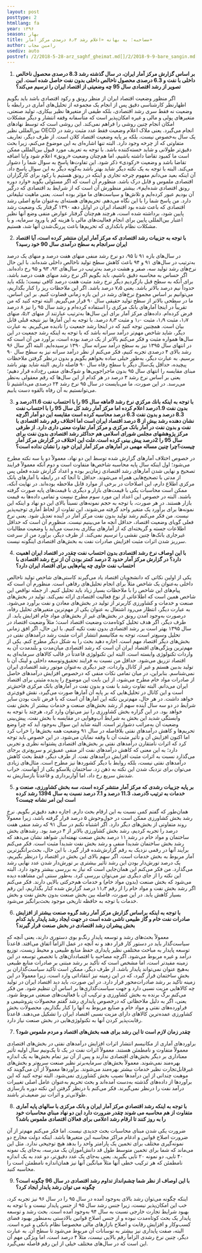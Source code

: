 ```yaml
---
layout: post
posttype: 2
htmllang: fa
year: ۱۳۹۶
season: بهار
title: مصاحبه؛ به بهانه «اعلام رشد ۸٫۳ درصدی مرکز آمار» 
author: رامین مجاب
usediv: auto
postref: /2/2018-5-28-arz_saghf_gheimat.md[]/2/2018-9-9-bare_sangin.md[]/1/2014-4-13-معبدی برای اقتصاددان‌ها.md[]/1/2014-10-15-راه سوم.md[]/2/2018-6-1-sekeye_ramzarz.md[]/2/2018-5-23-shafafiat_mokamel.md[]/2/2018-4-18-adoo_shavad_sabab.md[]/2/2019-12-26-fesade_gheimatgozari.md[]/2/2016-9-6-ronaghe_maskan.md[]/2/2018-7-31-raees_jadid.md
---
```


1. **بر اساس گزارش مرکز آمار ایران، در سال گذشته رشد 8.3 درصدی محصول ناخالص داخلی با نفت و 6.3 درصدی محصول ناخالص داخلی بدون نفت حاصل شده است. این تصویر از رشد اقتصادی سال 95 چه وضعیتی از اقتصاد ایران را ترسیم می‌کند؟**

اگر منظور وضعیت اقتصاد ایران از منظر رونق و رکود اقتصادی باشد باید بگویم اظهارنظر کارشناسی دقیق پس از انجام یک مجموعه از تحلیل‌های آماری در رابطه با وضعیت نه فقط سری رشد اقتصادی، بلکه طیفی از متغیرها نظیر بیکاری، تولید صنعتی، متغیرهای پولی و مالی و غیره امکان‌پذیر است که متأسفانه وقفه انتشار و دیگر مشکلات امکان انجام چنین روشی را فراهم نمی‌کند. این روشی است که توسط نهادهای بین‌المللی نظیر OECD انجام می‌گیرد. یعنی ملاک اعلام وضعیت فقط عدد مثبت رشد در یک سال به‌خصوص نیست، بلکه بر پایه وضعیت اقتصاد کلان است. از طرف دیگر، تعاریف متفاوتی که از چرخه وجود دارد. البته تنها اشاره‌ای به این موضوع می‌کنم، زیرا بحث دقیق‌تر طولانی و شاید خسته‌کننده باشد. با توجه به تعریف مورد قبول بین‌المللی ممکن است ما کمبود تقاضا داشته باشیم، اما هم‌چنان وضعیت «رونق» اعلام شود و/یا اضافه تقاضا باشد و وضعیت «رکودی» ذکر شود. این تفاوت‌ها پاسخ به سوال شما را دشوار می‌کند. البته با توجه به یک نکته دیگر شاید بهتر باشد به‌گونه دیگر به این سوال پاسخ داد. آن اینکه بعید می‌دانم مفهوم چرخه تجاری و اینکه در رونق هستیم یا رکود برای کارگزاران اقتصادی ملموس و قابل درک باشد. منظورم آن است که اگر مسئولی بگوید «وارد دوره رونق اقتصادی شده‌ایم»، بیشتر منظورش آن است که از شرایط بد اقتصادی که درگیر آن بودیم عبور کرده‌ایم و تلاش‌ها و سیاست‌های ما مؤثر بوده است. یعنی ماهیت تبلیغاتی دارد. من پاسخ شما را با این نگاه می‌دهم. تحریم‌های هسته‌ای به‌عنوان مانع اصلی رشد اقتصادی که باعث شده بود اقتصاد ایران در اوایل دهه ۱۳۹۰ گرفتار یک وضعیت رشد پایین شود، برداشته شده است، هرچند هم‌چنان گرفتار عوارض منفی وضع آنها نظیر اعتبار بین‌المللی پایین برای انجام فعالیت‌های مالی با هزینه کم یا ورود سرمایه، و یا مشکلات نظام بانکداری که تحریم‌ها باعث پررنگ‌شدن آنها شد، هستیم. 

2. **با توجه به جزییات رشد اقتصادی که مرکز آمار ایران منتشر کرده است، آیا اقتصاد ایران سرانجام به سطح درآمدی سال 90 خود رسید؟**

در سال‌های بازه ۹۱ تا ۹۵، دو نرخ رشد منفی منهای هفت درصد و منهای یک درصد به‌ترتیب در سال‌های ۹۱ و ۹۴ باعث کاهش سطح تولید ناخالص داخلی شده‌اند. با این حال نرخ‌های رشد تولید سه، صفر و هشت درصد به‌ترتیب در سال‌های ۹۲، ۹۳ و ۹۵ رخ داده‌اند.  اگر حساس به محاسبه دقیق باشیم، باید بگویم اگر نرخ رشد منهای هفت درصد باشد، برای آنکه به سطح قبل بازگردیم دیگر نرخ رشد مثبت هفت‌ درصد کافی نیست؛ بلکه باید حدوداً نیم درصد بالاتر باشد. یعنی ۷٫۵ درصد باشد. اگر این ملاحظات ریز را کنار بگذاریم، می‌توانیم بر اساس مجموع نرخ‌های رشد در این بازه زمانی قضاوت کنیم. بر این اساس، ما در سطحی بالاتر از سطح تولید حقیقی سال ۹۰ قرار می‌گیریم. البته توجه کنید که من تقریباً در اینجا آمارهای بانک مرکزی را استفاده کرده‌ام و رشد سال ۹۵ را نیز ۸ درصد فرض کرده‌ام. داده‌های مرکز آمار برای این سال‌ها به‌ترتیب عبارتند از منهای ۵٫۲، منهای ۱٫۷، مثبت ۱٫۹، مثبت ۱٫۰ و مثبت ۸٫۳ درصد. با توجه به این آمارها نیز نتیجه قبلی قابل بیان است. همچنین توجه کنید که در اینجا رشد جمعیت را نادیده می‌گیریم. به عبارت دیگر، شاید شاخص مهم‌تر درآمد سرانه باشد که با توجه به اینکه رشد جمعیت در این سال‌ها همواره مثبت و فکر می‌کنم بالاتر از یک درصد بوده است، برآورد من آن است که در انتهای سال ۱۳۹۵ نیز به سطح درآمد سرانه سال ۱۳۹۰ نرسیده‌ایم. البته اگر سال ۹۶ رشد بالای ۴ درصدی تجربه کنیم، فکر می‌کنم از نظر درآمد سرانه نیز به سطح سال ۹۰ برسیم. به عبارت دیگر، به‌طور خیلی ساده بخواهم بگویم و بدون درنظر گرفتن ملاحظات پیچیده، حداقل یک‌سال دیگر با سطح رفاه سال ۹۰ فاصله داریم. البته شاید بهتر باشد مبنای مقایسه را انتهای سال ۹۵ بدون ماجراجویی‌ها و شوک‌های منفی رخ‌داده قرار دهیم؛ یعنی بر اساس نرخ رشد ۳ درصد در هر کدام از این سال‌ها که رقم معقولی به‌نظر می‌رسد. در این صورت، ما می‌بایست در سال ۹۵ نرخ رشد ۲۴ درصدی می‌داشتیم تا می‌توانستیم به آن رفاه بالقوه دست یابیم. 

3.  **با توجه به اینکه بانك مركزي نرخ رشد 9ماهه سال 95 را با احتساب نفت 11.6درصد و بدون نفت 1.9درصد اعلام كرده اما مركز آمار رشد كل سال 95 را با احتساب نفت 8.3 درصد و بدون نفت 6.3 درصد محاسبه کرده است مقایسه این دو آمار اگرچه نشان دهنده رشد بیش از 8 درصد اقتصاد ایران است اما اختلاف رقم رشد اقتصادی با نفت و بدون نفت در آمار بانک مرکزی و مرکز آمار تفاوت معنی داری دارد. از طرفی مرکز پژوهشهای مجلس شورای اسلامی هم حداکثر رشد اقتصادی بدون نفت برای سال 95 را 2درصد پیش بینی کرده است.علت این اختلاف در گزارش مرکز آمار چیست؟چرا چنین مساله مهمی در آمارهای مرکز آمار ایران خود را نشان نداده است؟**

در خصوص اختلاف آمارهای گزارش شده توسط این دو نهاد، معمولاً دو یا سه نکته مطرح می‌شود؛ اول اینکه سال پایه محاسبه شاخص‌ها متفاوت است و دوم آنکه معمولاً فرایند تصحیح و نهایی شدن آمارهای رشد اقتصادی زمان‌بر بوده و اعداد گزارش شده فعلی پس از مدتی با تصحیح‌هایی همراه می‌شوند. حداقل تا آنجا که در رابطه با آمارهای بانک مرکزی اطلاع دارم، این اصلاحات در برخی از موارد قابل ملاحظه بوده‌اند. در نهایت آنکه، ممکن است محاسبات یکی با قیمت‌های بازار و دیگری با قیمت‌های پایه صورت گرفته باشند. البته در خصوص این اعداد این مورد سوم مطرح نیست و تمامی داده‌ها به قیمت بازار هستند. در هر صورت، با توجه به حجم نمونه‌های نسبتاً بالای این دو نهاد و اینکه این نمونه‌ها برای برآورد یک متغیر واحد گرفته می‌شوند، این تفاوت از لحاظ آماری توجیه‌پذیر نیست. من فکر می‌کنم رشد تولید بدون نفت مرکز آمار در آینده تعدیل شود. یعنی نرخ فعلی گویای وضعیت اقتصاد، حداقل آنچه ما می‌بینیم نیست. منظورم آن است که حداقل اطلاعات جسته و گریخته‌ای که از آمارهای بیکاری به‌دست می‌آيد یا وضعیت مطالبات غیرجاری بانک‌ها چنین نقشی را ترسیم نمی‌کند. از طرف دیگر، برآورد من از سرعت سرریز شدن اثرات مثبت افزایش صادرات نفت به بخش‌های اقتصادی اینگونه نیست.

4. **با این اوصاف نرخ رشد اقتصادی بدون احتساب نفت چقدر در اقتصاد ایران اهمیت دارد؟ در گزارش مرکز آمار  حدود 2 درصد کمتر بودن آن از نرخ رشد اقتصادی با احتساب نفت حاوی چه پیام‌هایی برای اقتصاد ایران دارد؟**

یکی از اولین نکاتی که دانشجویان اقتصاد یاد می‌گیرند کاستی‌های شاخص تولید ناخالص داخلی به‌عنوان یک شاخص مثلاً برای انجام تحلیل‌های رفاهی است. منظورم آن است که پیام‌های این شاخص را با ملاحظات بسیار زیاد باید تحلیل کنیم. از جمله نواقص این شاخص همین است که اطلاعاتی از نوع فعالیت اقتصادی ارائه نمی‌کند. تولید در بخش‌های صنعت و خدمات و کشاورزی کاربرتر از تولید در بخش‌های معادن و نفت برآورد می‌شود. به عبارت دیگر، انتظار می‌رود اشتغال به عنوان یکی از مهم‌ترین متغیرهای تحلیل رفاه، درصورت به‌وجود آمدن رونق در بخش‌های غیر از بخش‌های مواد خام افزایش یابد. از طرف دیگر، اگر هدف تحلیل کوتاه‌مدت وضعیت اقتصاد است؛ مثلاً وضعیت اقتصاد در سال ۱۳۹۵ بهتر است بر رشد اقتصادی بدون نفت تکیه کنیم. با این حال، اگر افق زمانی تحلیل وسیع‌تر است، توجه به مکانیسم انتشار اثرات مثبت رشد درآمدهای نفتی در بخش‌های دیگر اقتصاد مهم است. اجازه دهید بحث را به شکل دیگر مطرح کنم. یکی از مهم‌ترین ویژگی‌های اقتصاد ایران آن است که رشد اقتصادی میان‌مدت و بلندمدت آن به واردات تکنولوژی وابسته است. البته این تکنولوژی قاعدتاً در قالب کالاهای سرمایه‌ای به اقتصاد تزریق می‌شود. حداقل من نسبت به فرایند تحقیق‌وتوسعه داخلی و لینک آن با تولید بدبین هستم و غیر از کانال واردات، چیز دیگری به‌عنوان موتور رشد اقتصادی ایران نمی‌شناسم. بنابراین، در میان تمامی نکات منفی که درخصوص افزایش درآمدهای حاصل از صادرات مواد خام مطرح می‌شود، از این بابت این موضوع را پدیده مثبتی برای اقتصاد ایران می‌دانم. البته تفاوت رشد با نفت و بدون نفت در آمارهای بانک مرکزی فاحش‌تر است و این کانال در تحلیل‌هایی که بر پایه آن آمارها صورت می‌گیرد، نقش قوی‌تری خواهد داشت. در هر حال، مهم‌ترین نکته این آمارها آن است که با فرض ثابت بودن سایر شرایط در دو سه سال آینده سهم از رشد بخش‌های صنعت و خدمات بیشتر از بخش نفت خواهد بود. در این گزاره بخش کشاورزی را نیز می‌توان وارد کرد، هرچند با توجه به وابستگی شدید این بخش به شرایط آب‌وهوایی در مقایسه با بخش نفت، پیش‌بینی وضعیت آن به‌مراتب دشوارتر است. البته شاید این سوال به‌وجود آید که چرا وضع تحریم‌ها و کاهش درآمدهای نفتی بلافاصله در سال ۹۱ وضعیت همه بخش‌ها را خراب کرد اما اکنون افزایش آن و تأثیر مثبت آن با وقفه نمایان می‌شود. در این خصوص باید توجه کرد که اثرات نامتقارن درآمدهای نفتی بر بخش‌های اقتصادی پشتوانه نظری و تجربی دارد؛ به این معنی که کاهش درآمدهای نفت اثر منفی عمیق‌تر و سریع‌تری برجای می‌گذارد نسبت به اثرات مثبت افزایش درآمدهای نفت. از طرف دیگر، فقط بحث کاهش درآمدهای نفتی نیست، بلکه روابط با دیگر کشوردها نیز مطرح است. مثال‌های زیادی می‌توان برای نزدیک شدن این نکته به ذهن زد. ساختمان پلاسکو یکی از آنهاست. خراب شدنش سریع رخ داد، اما آواربرداری و قاعدتاً بازسازیش نه.   

5. **بر پایه جزییات رشدی که مرکز آمار منتشر کرده است، سه بخش کشاورزی، صنعت و خدمات به ترتیب 5درصد، 11.3 درصد و 7.1 درصد نسبت به سال 1394 رشد کرده است این امر نشانه چیست؟**

همان‌طور که گفتم کمی نسبت به این ارقام بحث دارم. اجازه دهید دقیق‌تر بگویم. نرخ رشد بخش کشاورزی ممکن است در حول‌وحوش ۵ درصد قرار گرفته باشد، زیرا معمولاً روند متفاوتی از بخش‌های دیگر دارد. اگر اشتباه نکنم در سال ۹۱ که رشد منفی هفت درصد را تجربه کردیم، رشد بخش کشاورزی بالاتر از ۴ درصد بود. رشدهای بخش ساختمان و مواد خام در رشد ۱۱ درصد بخش صنعت نهفته‌اند. شواهد نشان می‌دهد که رشد بخش ساختمان شدیداً منفی و رشد بخش نفت شدیداً مثبت است. فکر می‌کنم برآیند آنها در رقمی نزدیک به رقم گزارش‌شده قرار گیرد. با این حال، بحث‌برانگیزترین آمار  مربوط به بخش خدمات است. اگر سهم بالای این بخش در اقتصاد را درنظر بگیریم، یک درصد تورش‌دار بودن این رشد تأثیر بیشتری بر تورش‌دار شدن عدد نهایی رشد می‌گذارد. من فکر می‌کنم این همان‌جایی است که نیاز به بررسی بیشتر وجود دارد. البته این نکته را از جای دیگری نیز می‌توان بررسی کرد. به‌طور سنتی این مشاهده دیده می‌شود که بخش صنعت (بدون مواد خام) و خدمات هم‌حرکتی بالایی دارند. فکر می‌کنم اگر رشد بخش نفت و مواد خام را از رقم ۱۱٫۳ درصد گزارش شده کنار بگذاریم، این رقم بسیار کاهش یابد. در این صورت، فاصله بین بخش صنعت بدون بخش نفت و بخش خدمات با توجه به حافظه تاریخی‌ موجود بحث‌برانگیز می‌شود.

6. **با توجه به اینکه براساس گزارش مرکز آمار رشد گروه صنعت بیشتر از افزایش صادرات نفت خام و گاز طبیعی ناشی شده است در جهت ایجاد رشد پایدار باید کدام بخش پیشران رشد اقتصادی در بخش صنعت قرار گیرند؟**

معمولاً بحث‌های رشد و توسعه پایدار رنگ‌و بوی دستوری دارند، یعنی آنچه که سیاست‌گذار باید در دستور کار قرار دهد و نه آنچه در عمل الزاماً اتفاق می‌افتد. قاعدتاً توسعه پایدار به مباحث مختلفی نظیر پایداری حفظ منابع طبیعی و محیط زیست، توزیع درآمد و غیره مربوط می‌شود. اگرچه مصاحبه با اقتصاددان‌های با تخصص توسعه در این زمینه مفیدتر است، اما مشخص است که تأکید بر رشد مبتنی بر صادرات منابع طبیعی به‌هیچ عنوان نمی‌تواند پایدار باشد. از طرف دیگر،‌ ممکن است تأکید سیاست‌گذاران بر بخش ساختمان قرار گیرد، که در این زمینه نیز انتقاداتی وارد است، زیرا معمولاً در این زمینه تأکید بر رشد صادرات‌محور قرار دارد. در این صورت، باید دید اقتصاد ایران در تولید چه کالاهایی مزیت نسبی دارد و جهت سیاست‌گذاری‌ها بر اساس آن تنظیم شود. من فکر می‌کنم برگ برنده به بخش کشاورزی و ترکیب آن با فعالیت‌های صنعتی مربوط شود. یعنی، اگر به دلیل ملاحظاتی که درخصوص پایداری رشد گفتم محصولات پتروشیمی و فراورده‌های نفتی و مواد خام و صنایع مربوط به آنها را کنار بگذاریم، محصولات بخش کشاورزی عمده‌ترین کالاهای دارای مزیت نسبی اقتصاد ایران را تشکیل می‌دهند. قاعدتاً رقابت‌پذیر کردن آنها به تکنولوژی‌هایی در بخش صنعت نیاز دارد.  

7. **چقدر زمان لازم است تا این رشد برای همه بخش‌های اقتصاد و مردم ملموس شود؟**

براوردهای آماری از مکانیسم انتشار اثرات افزایش درآمدهای نفتی در بخش‌های اقتصادی معمولاً متفاوت و نامطمئن هستند. معمولاً اثرات نفت در یک تا یک‌ونیم سال اولیه تأثیر معناداری بر دیگر بخش‌های اقتصادی ندارند و پس از آن نیز تمام بخش‌ها به یک اندازه بهره‌مند نمی‌شوند. معمولاً بخش‌های سرمایه‌برتر نظیر صنعت سریع‌تر و بخش‌های غیرقابل‌تجارت نظیر خدمات بیشتر بهره‌مند می‌شوند. برآوردها معمولاً از آن می‌گویند که موهبت چندانی از این درآمدها نصیب بخش کشاورزی نمی‌شود. البته توجه کنید که این برآوردها از داده‌های گذشته به‌دست آمده‌اند و بحث تحریم به‌عنوان عامل اصلی تغییرات درآمد نفت را درنظر نمی‌گیرند. فکر می‌کنم با درنظر گرفتن این نکته دوره بازسازی طولانی‌تر و اثرات نیز ضعیف‌تر باشند.

8. **با توجه به اینکه رشد اقتصادي مرکز آمار ایران و بانک مرکزی با سالهای پایه آماری متفاوت از هم  محاسبه می شوند چقدر ضرورت دارد این دو نهاد مبناي محاسبات خود را به روز كنند تا ارقام رشد اعلامی برای فعالان اقتصادی ملموس باشد؟**

ضرورت یکی شدن مبنای محاسبات بحث جدیدی نیست. اما فکر می‌کنم مهم‌تر از آن ضرورت اصلاح قوانین و ادغام مراکز  محاسبه این متغیرها باشد. اینکه دولت مخارج دو نمونه‌گیری مختلف برای تخمین یک پارامتر واحد را بدهد هیچ توجیحی ندارد. مثل این می‌ماند که شما برای تخمین متوسط طول قد دانش‌آموزان یک مدرسه، به‌جای یک نمونه ۴۰ تایی، دو نمونه ۲۰ تایی  بگیرید. یعنی به‌جای یک عدد دقیق‌تر، دو عدد به یک اندازه نامطمئن که هر ترکیب خطی آنها مثلاً میانگین آنها نیز همان‌اندازه نامطمئن است را محاسبه کنید. 

9. **با این اوصاف از نظر شما چشم‌انداز تداوم رشد اقتصادی در سال 96 چگونه است؟چگونه می توان رشد پایدار ایجاد کرد؟**

اینکه چگونه می‌توان رشد بالای به‌وجود آمده در سال ۹۵ را در سال ۹۶ نیز تجربه کرد، خب این امکان‌پذیر نیست، زیرا جنس رشد سال ۹۵ از جنس پایدار نیست و با توجه به بهبود شرایط تجارت خارجی نسبت به سال ۹۴ به‌وجود آمده است. بحث رشد و توسعه پایدار یک بحث کوتاه‌مدت نبوده و از جنس اصلاح قوانین بالادستی به‌منظور بهبود فضای کسب‌وکار و افزایش رقابت و اصلاح بازارهای مالی مخصوصاً نظام بانکی و غیره است. البته، صفت پایداری نیز بیشتر به نوسانات آن مربوط می‌شود تا سطح آن. به عبارت دیگر، چنین نرخ رشدی الزاماً رقم بالایی نیست، مثلاً ۴ درصد است، اما ویژگی مهم آن این است که در سال‌های مختلف خیلی از این رقم فاصله نمی‌گیرد.
